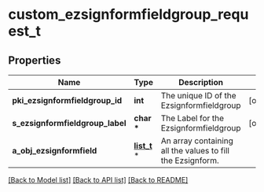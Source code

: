 # custom_ezsignformfieldgroup_request_t

## Properties
Name | Type | Description | Notes
------------ | ------------- | ------------- | -------------
**pki_ezsignformfieldgroup_id** | **int** | The unique ID of the Ezsignformfieldgroup | [optional] 
**s_ezsignformfieldgroup_label** | **char \*** | The Label for the Ezsignformfieldgroup | [optional] 
**a_obj_ezsignformfield** | [**list_t**](custom_ezsignformfield_request.md) \* | An array containing all the values to fill the Ezsignform. | 

[[Back to Model list]](../README.md#documentation-for-models) [[Back to API list]](../README.md#documentation-for-api-endpoints) [[Back to README]](../README.md)


